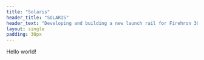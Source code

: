 ```yaml
---
title: "Solaris"
header_title: "SOLARIS"
header_text: "Developing and building a new launch rail for Firehron 30 and SpaceShot."
layout: single
padding: 30px
---
```


Hello world!
